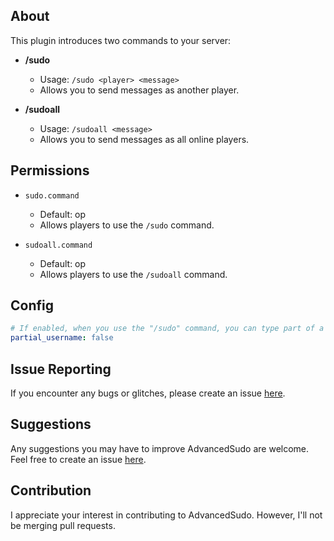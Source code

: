 ## About

This plugin introduces two commands to your server:

- **/sudo**
  - Usage: `/sudo <player> <message>`
  - Allows you to send messages as another player.

- **/sudoall**
  - Usage: `/sudoall <message>`
  - Allows you to send messages as all online players.

## Permissions

- `sudo.command`
  - Default: op
  - Allows players to use the `/sudo` command.

- `sudoall.command`
  - Default: op
  - Allows players to use the `/sudoall` command.

## Config

```yaml
# If enabled, when you use the "/sudo" command, you can type part of a username (at least 3 characters), and it will return the matching player.
partial_username: false
```

## Issue Reporting

If you encounter any bugs or glitches, please create an issue [here](https://github.com/imLuckii/AdvancedSudo/issues/new).

## Suggestions

Any suggestions you may have to improve AdvancedSudo are welcome. Feel free to create an issue [here](https://github.com/imLuckii/AdvancedSudo/issues/new).

## Contribution

I appreciate your interest in contributing to AdvancedSudo. However, I'll not be merging pull requests.
